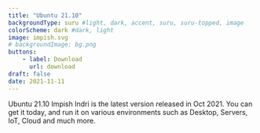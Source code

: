 ```yaml
---
title: "Ubuntu 21.10"
backgroundType: suru #light, dark, accent, suru, suru-topped, image
colorScheme: dark #dark, light
image: impish.svg
# backgroundImage: bg.png
buttons:
    - label: Download
      url: download
draft: false
date: 2021-11-11
---
```

Ubuntu 21.10 Impish Indri is the latest version released in Oct 2021. You can get it today, and run it on various environments such as Desktop, Servers, IoT, Cloud and much more.